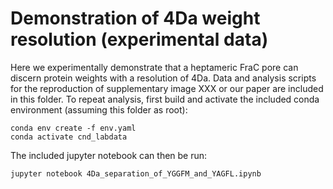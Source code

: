 # Demonstration of 4Da weight resolution (experimental data)
Here we experimentally demonstrate that a heptameric FraC pore can discern 
protein weights with a resolution of 4Da. Data and analysis scripts for the
reproduction of supplementary image XXX or our paper are included in this
folder. To repeat analysis, first build and activate the included conda
environment (assuming this folder as root):
```
conda env create -f env.yaml
conda activate cnd_labdata
```
The included jupyter notebook can then be run:
```
jupyter notebook 4Da_separation_of_YGGFM_and_YAGFL.ipynb
```
